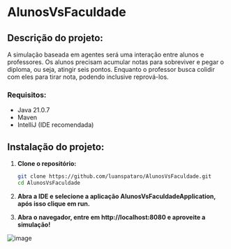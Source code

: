 
# AlunosVsFaculdade

## Descrição do projeto:

A simulação baseada em agentes será uma interação entre alunos e professores. Os alunos precisam acumular notas para sobreviver e pegar o diploma, ou seja, atingir seis pontos. Enquanto o professor busca colidir com eles para tirar nota, podendo inclusive reprová-los.

### Requisitos:
- Java 21.0.7
- Maven
- IntelliJ (IDE recomendada)

## Instalação do projeto:

1. **Clone o repositório:**
   ```bash
   git clone https://github.com/luanspataro/AlunosVsFaculdade.git
   cd AlunosVsFaculdade
   ```
   
2. **Abra a IDE e selecione a aplicação AlunosVsFaculdadeApplication, após isso clique em run.**

4. **Abra o navegador, entre em http://localhost:8080 e aproveite a simulação!**

![image](https://github.com/user-attachments/assets/8c8d32d6-e7c5-4226-abd2-74401a3392e6)
